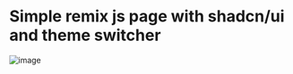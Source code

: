 # Simple remix js page with shadcn/ui and theme switcher

![image](https://github.com/user-attachments/assets/c1e9dbbe-e92f-4a8d-8f71-f3188f854c95)

